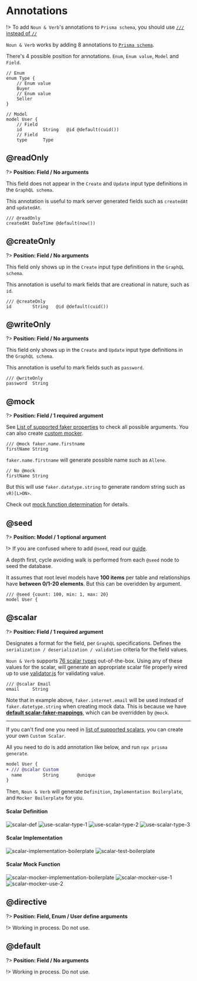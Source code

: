 # Annotations

!> To add `Noun & Verb`'s annotations to `Prisma schema`, you should use
[`///` instead of `//`](https://www.prisma.io/docs/concepts/components/prisma-schema#comments)

`Noun & Verb` works by adding 8 annotations to
[`Prisma schema`](https://www.prisma.io/docs/concepts/components/prisma-schema).

There's 4 possible position for annotations. `Enum`, `Enum value`, `Model` and
`Field`.

```prisma
// Enum
enum Type {
    // Enum value
    Buyer
    // Enum value
    Seller
}

// Model
model User {
    // Field
    id        String   @id @default(cuid())
    // Field
    type      Type
```

## @readOnly

?> **Position: Field / No arguments**

This field does not appear in the `Create` and `Update` input type definitions
in the `GraphQL schema`.

This annotation is useful to mark server generated fields such as `createdAt`
and `updatedAt`.

```prisma
/// @readOnly
createdAt DateTime @default(now())
```

## @createOnly

?> **Position: Field / No arguments**

This field only shows up in the `Create` input type definitions in the
`GraphQL schema`.

This annotation is useful to mark fields that are creational in nature, such as
`id`.

```prisma
/// @createOnly
id        String   @id @default(cuid())
```

## @writeOnly

?> **Position: Field / No arguments**

This field only shows up in the `Create` and `Update` input type definitions in
the `GraphQL schema`.

This annotation is useful to mark fields such as `password`.

```prisma
/// @writeOnly
password  String
```

## @mock

?> **Position: Field / 1 required argument**

See [List of supported faker properties](data/supported-faker.md) to check all
possible arguments. You can also create
[custom mocker](guides/custom-mocker.md).

```prisma
/// @mock faker.name.firstname
firstName String
```

`faker.name.firstname` will generate possible name such as `Allene`.

```prisma
// No @mock
firstName String
```

But this will use `faker.datatype.string` to generate random string such as
`vR)[L>ON>`.

Check out [mock function determination](data/mock-function-determination) for
details.

## @seed

?> **Position: Model / 1 optional argument**

!> If you are confused where to add `@seed`, read our [guide](guides/seeding).

A depth first, cycle avoiding walk is performed from each `@seed` node to seed
the database.

It assumes that root level models have **100 items** per table and relationships
have **between 0/1-20 elements**. But this can be overidden by argument.

```prisma
/// @seed {count: 100, min: 1, max: 20}
model User {
```

## @scalar

?> **Position: Field / 1 required argument**

Designates a format for the field, per `GraphQL` specifications. Defines the
`serialization / deserialization / validation` criteria for the field values.

`Noun & Verb` supports [76 scalar types](data/supported-scalars.md)
out-of-the-box. Using any of these values for the scalar, will generate an
appropriate scalar file properly wired up to use
[validator.js](https://www.npmjs.com/package/validator) for validating value.

```prisma
/// @scalar Email
email     String
```

Note that in example above, `faker.internet.email` will be used instead of
`faker.datetype.string` when creating mock data. This is because we have
**[default scalar-faker-mappings](data/mock-function-determination?id=scalar-faker-mappings)**,
which can be overridden by `@mock`.

---

If you can't find one you need in
[list of supported scalars](data/supported-scalars.md), you can create your own
`Custom Scalar`.

All you need to do is add annotation like below, and run `npx prisma generate`.

```diff
model User {
+ /// @scalar Custom
  name        String       @unique
}
```

Then, `Noun & Verb` will generate `Definition`, `Implementation Boilerplate`,
and `Mocker Boilerplate` for you.

<!-- tabs:start -->

#### **Scalar Definition**

![scalar-def](../image/scalar/scalar-def.png)
![use-scalar-type-1](../image/scalar/use-scalar-type-1.png)
![use-scalar-type-2](../image/scalar/use-scalar-type-2.png)
![use-scalar-type-3](../image/scalar/use-scalar-type-3.png)

#### **Scalar Implementation**

![scalar-implementation-boilerplate](../image/scalar/scalar-implementation-boilerplate.png)
![scalar-test-boilerplate](../image/scalar/scalar-test-boilerplate.png)

#### **Scalar Mock Function**

![scalar-mocker-implementation-boilerplate](../image/scalar/scalar-implementation-boilerplate.png)
![scalar-mocker-use-1](../image/scalar/scalar-mocker-use-1.png)
![scalar-mocker-use-2](../image/scalar/scalar-mocker-use-2.png)

<!-- tabs:end -->

## @directive

?> **Position: Field, Enum / User define arguments**

!> Working in process. Do not use.

## @default

?> **Position: Field / No arguments**

!> Working in process. Do not use.
